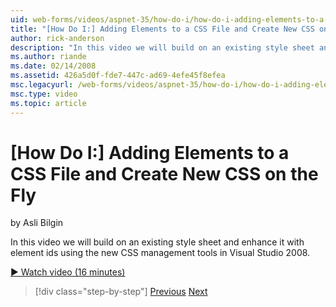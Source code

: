 ```yaml
---
uid: web-forms/videos/aspnet-35/how-do-i/how-do-i-adding-elements-to-a-css-file-and-create-new-css-on-the-fly
title: "[How Do I:] Adding Elements to a CSS File and Create New CSS on the Fly | Microsoft Docs"
author: rick-anderson
description: "In this video we will build on an existing style sheet and enhance it with element ids using the new CSS management tools in Visual Studio 2008."
ms.author: riande
ms.date: 02/14/2008
ms.assetid: 426a5d0f-fde7-447c-ad69-4efe45f8efea
msc.legacyurl: /web-forms/videos/aspnet-35/how-do-i/how-do-i-adding-elements-to-a-css-file-and-create-new-css-on-the-fly
msc.type: video
ms.topic: article
---
```

# [How Do I:] Adding Elements to a CSS File and Create New CSS on the Fly

by Asli Bilgin

In this video we will build on an existing style sheet and enhance it with element ids using the new CSS management tools in Visual Studio 2008.

[&#9654; Watch video (16 minutes)](https://channel9.msdn.com/Blogs/ASP-NET-Site-Videos/how-do-i-adding-elements-to-a-css-file-and-create-new-css-on-the-fly)

> [!div class="step-by-step"]
> [Previous](how-do-i-working-with-visual-studio-2008-net-framework.md)
> [Next](how-do-i-advance-cascading-style-sheet-features-and-management.md)

